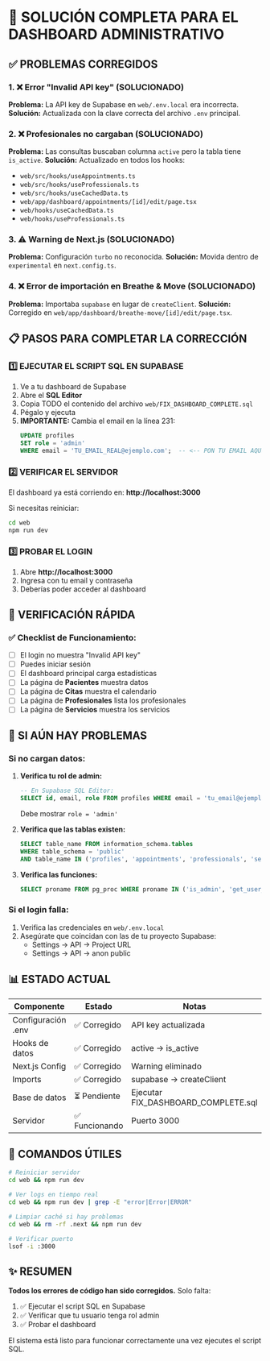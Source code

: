 # 🔧 SOLUCIÓN COMPLETA PARA EL DASHBOARD ADMINISTRATIVO

## ✅ PROBLEMAS CORREGIDOS

### 1. ❌ Error "Invalid API key" (SOLUCIONADO)
**Problema:** La API key de Supabase en `web/.env.local` era incorrecta.
**Solución:** Actualizada con la clave correcta del archivo `.env` principal.

### 2. ❌ Profesionales no cargaban (SOLUCIONADO)
**Problema:** Las consultas buscaban columna `active` pero la tabla tiene `is_active`.
**Solución:** Actualizado en todos los hooks:
- `web/src/hooks/useAppointments.ts`
- `web/src/hooks/useProfessionals.ts`
- `web/src/hooks/useCachedData.ts`
- `web/app/dashboard/appointments/[id]/edit/page.tsx`
- `web/hooks/useCachedData.ts`
- `web/hooks/useProfessionals.ts`

### 3. ⚠️ Warning de Next.js (SOLUCIONADO)
**Problema:** Configuración `turbo` no reconocida.
**Solución:** Movida dentro de `experimental` en `next.config.ts`.

### 4. ❌ Error de importación en Breathe & Move (SOLUCIONADO)
**Problema:** Importaba `supabase` en lugar de `createClient`.
**Solución:** Corregido en `web/app/dashboard/breathe-move/[id]/edit/page.tsx`.

## 📋 PASOS PARA COMPLETAR LA CORRECCIÓN

### 1️⃣ EJECUTAR EL SCRIPT SQL EN SUPABASE

1. Ve a tu dashboard de Supabase
2. Abre el **SQL Editor**
3. Copia TODO el contenido del archivo `web/FIX_DASHBOARD_COMPLETE.sql`
4. Pégalo y ejecuta
5. **IMPORTANTE:** Cambia el email en la línea 231:
   ```sql
   UPDATE profiles 
   SET role = 'admin' 
   WHERE email = 'TU_EMAIL_REAL@ejemplo.com';  -- <-- PON TU EMAIL AQUÍ
   ```

### 2️⃣ VERIFICAR EL SERVIDOR

El dashboard ya está corriendo en: **http://localhost:3000**

Si necesitas reiniciar:
```bash
cd web
npm run dev
```

### 3️⃣ PROBAR EL LOGIN

1. Abre **http://localhost:3000**
2. Ingresa con tu email y contraseña
3. Deberías poder acceder al dashboard

## 🎯 VERIFICACIÓN RÁPIDA

### ✅ Checklist de Funcionamiento:

- [ ] El login no muestra "Invalid API key"
- [ ] Puedes iniciar sesión
- [ ] El dashboard principal carga estadísticas
- [ ] La página de **Pacientes** muestra datos
- [ ] La página de **Citas** muestra el calendario
- [ ] La página de **Profesionales** lista los profesionales
- [ ] La página de **Servicios** muestra los servicios

## 🚨 SI AÚN HAY PROBLEMAS

### Si no cargan datos:

1. **Verifica tu rol de admin:**
   ```sql
   -- En Supabase SQL Editor:
   SELECT id, email, role FROM profiles WHERE email = 'tu_email@ejemplo.com';
   ```
   Debe mostrar `role = 'admin'`

2. **Verifica que las tablas existen:**
   ```sql
   SELECT table_name FROM information_schema.tables 
   WHERE table_schema = 'public' 
   AND table_name IN ('profiles', 'appointments', 'professionals', 'services', 'payments');
   ```

3. **Verifica las funciones:**
   ```sql
   SELECT proname FROM pg_proc WHERE proname IN ('is_admin', 'get_user_roles');
   ```

### Si el login falla:

1. Verifica las credenciales en `web/.env.local`
2. Asegúrate que coincidan con las de tu proyecto Supabase:
   - Settings → API → Project URL
   - Settings → API → anon public

## 📊 ESTADO ACTUAL

| Componente | Estado | Notas |
|------------|--------|-------|
| Configuración .env | ✅ Corregido | API key actualizada |
| Hooks de datos | ✅ Corregido | active → is_active |
| Next.js Config | ✅ Corregido | Warning eliminado |
| Imports | ✅ Corregido | supabase → createClient |
| Base de datos | ⏳ Pendiente | Ejecutar FIX_DASHBOARD_COMPLETE.sql |
| Servidor | ✅ Funcionando | Puerto 3000 |

## 🔄 COMANDOS ÚTILES

```bash
# Reiniciar servidor
cd web && npm run dev

# Ver logs en tiempo real
cd web && npm run dev | grep -E "error|Error|ERROR"

# Limpiar caché si hay problemas
cd web && rm -rf .next && npm run dev

# Verificar puerto
lsof -i :3000
```

## ✨ RESUMEN

**Todos los errores de código han sido corregidos.** Solo falta:

1. ✅ Ejecutar el script SQL en Supabase
2. ✅ Verificar que tu usuario tenga rol admin
3. ✅ Probar el dashboard

El sistema está listo para funcionar correctamente una vez ejecutes el script SQL.





